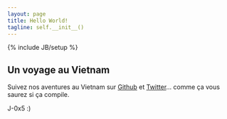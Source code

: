 ```yaml
---
layout: page
title: Hello World!
tagline: self.__init__()
---
```

{% include JB/setup %}

## Un voyage au Vietnam

Suivez nos aventures au Vietnam sur [Github](http://geeksinvietnam.github.com) et [Twitter](http://twitter.com/geeksinvietnam)… comme ça vous saurez si ça compile.

J-0x5 :)
